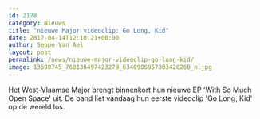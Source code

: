 ```yaml
---
id: 2178
category: Nieuws
title: "nieuwe Major videoclip: Go Long, Kid"
date: 2017-04-14T12:10:21+00:00
author: Seppe Van Ael
layout: post
permalink: /news/nieuwe-major-videoclip-go-long-kid/
image: 13690745_760136497423279_6340906957303420260_n.jpg
---
```

Het West-Vlaamse Major brengt binnenkort hun nieuwe EP 'With So Much Open Space' uit. De band liet vandaag hun eerste videoclip 'Go Long, Kid' op de wereld los.
